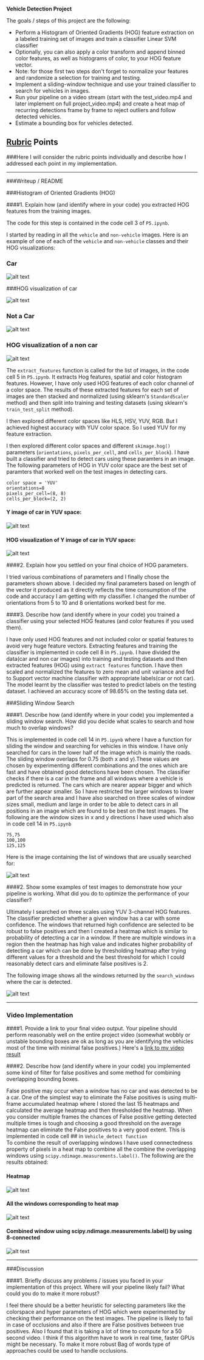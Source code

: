 
**Vehicle Detection Project**

The goals / steps of this project are the following:

* Perform a Histogram of Oriented Gradients (HOG) feature extraction on a labeled training set of images and train a classifier Linear SVM classifier
* Optionally, you can also apply a color transform and append binned color features, as well as histograms of color, to your HOG feature vector. 
* Note: for those first two steps don't forget to normalize your features and randomize a selection for training and testing.
* Implement a sliding-window technique and use your trained classifier to search for vehicles in images.
* Run your pipeline on a video stream (start with the test_video.mp4 and later implement on full project_video.mp4) and create a heat map of recurring detections frame by frame to reject outliers and follow detected vehicles.
* Estimate a bounding box for vehicles detected.

[//]: # (Image References)
[image1]: ./output_images/car.png
[image2]: ./output_images/car_hog.jpg
[image3]: ./output_images/notcar.png
[image4]: ./output_images/notcar_hog.jpg
[image5]: ./output_images/cary.jpg
[image6]: ./output_images/hogy.jpg
[image7]: ./output_images/bbox.jpg
[image8]: ./output_images/all_boxes_car.jpg
[image9]: ./output_images/heat_map.jpg
[image10]: ./output_images/all_boxes_car.jpg
[image11]: ./output_images/final_car_boxed.jpg

[video1]: ./project5_result.mp4

## [Rubric](https://review.udacity.com/#!/rubrics/513/view) Points
###Here I will consider the rubric points individually and describe how I addressed each point in my implementation.  

---
###Writeup / README

###Histogram of Oriented Gradients (HOG)

####1. Explain how (and identify where in your code) you extracted HOG features from the training images.

The code for this step is contained in the code cell 3 of `P5.ipynb`.  

I started by reading in all the `vehicle` and `non-vehicle` images.  Here is an example of one of each of the `vehicle` and `non-vehicle` classes and their HOG visualizations:

### Car

![alt text][image1]

###HOG visualization of car

![alt text][image2]

### Not a Car

![alt text][image3]

### HOG visualization of a non car

![alt text][image4]

The `extract_features` function is called for the list of images,  in the code cell 5 in `P5.ipynb`. It extracts Hog features, spatial and color histogram features. However, I have only used HOG features of each color channel of a color space. The results of these extracted features for each set of images are then stacked and normalized (using sklearn's `StandardScaler` method) and then split into training and testing datasets (using sklearn's `train_test_split` method).

I then explored different color spaces like HLS, HSV, YUV, RGB. But I achieved highest accuracy with YUV color space. So I used YUV for my feature extraction. 

I then explored different color spaces and different `skimage.hog()` parameters (`orientations`, `pixels_per_cell`, and `cells_per_block`).  I have built a classifier and tried to detect cars using these paramters in an image. The following parameters of HOG in YUV color space are the best set of paramters that worked well on the test images in detecting cars.

```
color space = 'YUV'
orientations=8
pixels_per_cell=(8, 8)
cells_per_block=(2, 2)
```

#### Y image of car in YUV space:

![alt text][image5]

#### HOG visualization of Y image of car in YUV space:

![alt text][image6]

####2. Explain how you settled on your final choice of HOG parameters.

I tried various combinations of parameters and I finally chose the parameters shown above. I decided my final parameters based on length of the vector it produced as it directly reflects the time consumption of the code and accuracy I am getting with my classifier. I changed the number of orientations from 5 to 10 and 8 orientations worked best for me.

####3. Describe how (and identify where in your code) you trained a classifier using your selected HOG features (and color features if you used them).

I have only used HOG features and not included color or spatial features to avoid very huge feature vectors. Extracting features and training the classifier is implemented in code cell 8 in `P5.ipynb`. I have divided the data(car and non car images) into training and testing datasets and then extracted features (HOG) using `extract features` function. I have then scaled and normalized the features to zero mean and unit variance and fed to Support vector machine classifier with appropriate labels(car or not car). The model learnt by the classifier was tested to predict labels on the testing dataset. I achieved an accuracy score of 98.65% on the testing data set.

###Sliding Window Search

####1. Describe how (and identify where in your code) you implemented a sliding window search.  How did you decide what scales to search and how much to overlap windows?

This is implemented in code cell 14 in `P5.ipynb` where I have a function for sliding the window and searching for vehicles in this window. I have only searched for cars in the lower half of the image which is mainly the roads. The sliding window overlaps for 0.75 (both x and y).These values are chosen by experimenting different combinations and the ones which are fast and have obtained good detections have been chosen. The classifier checks if there is a car in the frame and all windows where a vehicle is predicted is returned. The cars which are nearer appear bigger and which are further appear smaller. So I have restricted the larger windows to lower part of the search area and I have also searched on three scales of window sizes small, medium and large in order to be able to  detect cars in all positions in an image which are found to be best on the test images. The following are the window sizes in x and y directions I have used which also in code cell 14 in `P5.ipynb`

```
75,75 
100,100
125,125
```
Here is the image containing the list of windows that are usually searched for:

![alt text][image7]

####2. Show some examples of test images to demonstrate how your pipeline is working.  What did you do to optimize the performance of your classifier?

Ultimately I searched on three scales using YUV 3-channel HOG features. The classifier predicted whether a given window has a car with some confidence. The windows that returned high confidence are selected to be robust to false positives and then I created a heatmap which is similar to probability of detecting a car in a window. If there are multiple windows in a region then the heatmap has high value and indicates higher probability of detecting a car which can be done by thresholding heatmap after trying different values for a threshold and the best threshold for which I could reasonably detect cars and eliminate false positives is 2.


The following image shows all the windows returned by the `search_windows` where the car is detected.


![alt text][image8]


---

### Video Implementation

####1. Provide a link to your final video output.  Your pipeline should perform reasonably well on the entire project video (somewhat wobbly or unstable bounding boxes are ok as long as you are identifying the vehicles most of the time with minimal false positives.)
Here's a [link to my video result](./project5_result.mp4)


####2. Describe how (and identify where in your code) you implemented some kind of filter for false positives and some method for combining overlapping bounding boxes.

False positive may occur when a window has no car and was detected to be a car. One of the simplest way to eliminate the False positives is using multi-frame accumulated heatmap  where I stored the last 15 heatmaps and calculated the average heatmap and then thresholded the heatmap. When you consider multiple frames the chances of False positive getting detected multiple times is tough and choosing a good threshold on the average heatmap can eliminate the False positives to a very good extent. This is implemented in code cell ## in `Vehicle_detect function`  
To combine the result of overlapping windows I have used connectedness property of pixels in a heat map to combine all the combine the overlapping windows using `scipy.ndimage.measurements.label()`. The following are the results obtained:

#### Heatmap

![alt text][image9]

#### All the windows corresponding to heat map

![alt text][image10]

#### Combined window using scipy.ndimage.measurements.label() by using 8-connected

![alt text][image11]

---

###Discussion

####1. Briefly discuss any problems / issues you faced in your implementation of this project.  Where will your pipeline likely fail?  What could you do to make it more robust?

I feel there should be a better heuristic for selecting parameters like the colorspace and hyper parameters of HOG  which were experimented by checking their performance on the test images. The pipeline is likely to fail in case of occlusions and also if there are False positives between true positives. Also I found that it is taking a lot of time to compute for a 50 second video. I think if this algorithm have to work in real time, faster GPUs might be necessary. To make it more robust Bag of words type of approaches could be used to handle occlusions.
